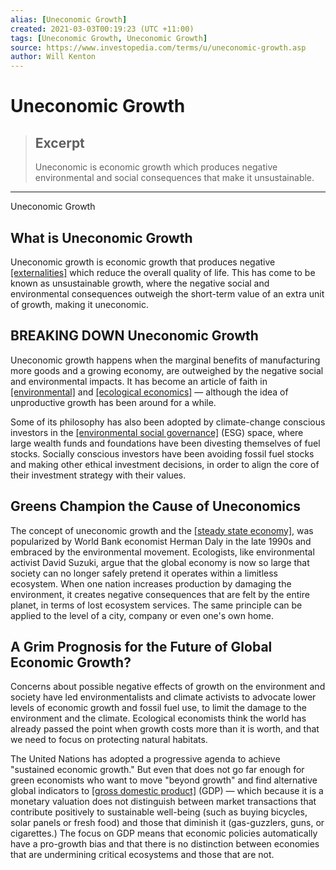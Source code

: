 ```yaml
---
alias: [Uneconomic Growth]
created: 2021-03-03T00:19:23 (UTC +11:00)
tags: [Uneconomic Growth, Uneconomic Growth]
source: https://www.investopedia.com/terms/u/uneconomic-growth.asp
author: Will Kenton
---
```


# Uneconomic Growth

> ## Excerpt
> Uneconomic is economic growth which produces negative environmental and social consequences that make it unsustainable.

---

Uneconomic Growth
## What is Uneconomic Growth

Uneconomic growth is economic growth that produces negative [[externalities]](https://www.investopedia.com/terms/e/externality.asp) which reduce the overall quality of life. This has come to be known as unsustainable growth, where the negative social and environmental consequences outweigh the short-term value of an extra unit of growth, making it uneconomic.

## BREAKING DOWN Uneconomic Growth

Uneconomic growth happens when the marginal benefits of manufacturing more goods and a growing economy, are outweighed by the negative social and environmental impacts. It has become an article of faith in [[environmental]](https://www.investopedia.com/terms/e/environmental-economics.asp) and [[ecological economics]](https://www.investopedia.com/terms/g/greeneconomics.asp) — although the idea of unproductive growth has been around for a while.

Some of its philosophy has also been adopted by climate-change conscious investors in the [[environmental social governance]](https://www.investopedia.com/terms/e/environmental-social-and-governance-esg-criteria.asp) (ESG) space, where large wealth funds and foundations have been divesting themselves of fuel stocks. Socially conscious investors have been avoiding fossil fuel stocks and making other ethical investment decisions, in order to align the core of their investment strategy with their values.

## Greens Champion the Cause of Uneconomics

The concept of uneconomic growth and the [[steady state economy]](https://www.investopedia.com/terms/s/steady-state-economy.asp), was popularized by World Bank economist Herman Daly in the late 1990s and embraced by the environmental movement. Ecologists, like environmental activist David Suzuki, argue that the global economy is now so large that society can no longer safely pretend it operates within a limitless ecosystem. When one nation increases production by damaging the environment, it creates negative consequences that are felt by the entire planet, in terms of lost ecosystem services. The same principle can be applied to the level of a city, company or even one's own home.

## A Grim Prognosis for the Future of Global Economic Growth?

Concerns about possible negative effects of growth on the environment and society have led environmentalists and climate activists to advocate lower levels of economic growth and fossil fuel use, to limit the damage to the environment and the climate. Ecological economists think the world has already passed the point when growth costs more than it is worth, and that we need to focus on protecting natural habitats.

The United Nations has adopted a progressive agenda to achieve "sustained economic growth." But even that does not go far enough for green economists who want to move "beyond growth" and find alternative global indicators to [[gross domestic product]](https://www.investopedia.com/terms/g/gdp.asp) (GDP) — which because it is a monetary valuation does not distinguish between market transactions that contribute positively to sustainable well-being (such as buying bicycles, solar panels or fresh food) and those that diminish it (gas-guzzlers, guns, or cigarettes.) The focus on GDP means that economic policies automatically have a pro-growth bias and that there is no distinction between economies that are undermining critical ecosystems and those that are not.
